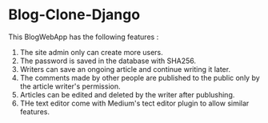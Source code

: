 # Blog-Clone-Django

This BlogWebApp has the following features :
<ol>
  <li>The site admin only can create more users.</li>
  <li>The password is saved in the database with SHA256.</li>
  <li>Writers can save an ongoing article and continue writing it later.</li>
  <li>The comments made by other people are published to the public only by the article writer's permission.</li>
  <li>Articles can be edited and deleted by the writer after publushing.</li>
  <li>THe text editor come with Medium's tect editor plugin to allow similar features.</li>
</ol>

